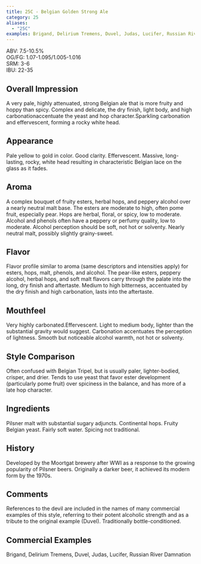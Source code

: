 ```yaml
---
title: 25C - Belgian Golden Strong Ale
category: 25
aliases: 
  - "25C"
examples: Brigand, Delirium Tremens, Duvel, Judas, Lucifer, Russian River Damnation
---
```


ABV: 7.5-10.5%  
OG/FG: 1.07-1.095/1.005-1.016  
SRM: 3-6  
IBU: 22-35

## Overall Impression
A very pale, highly attenuated, strong Belgian ale that is more fruity and hoppy than spicy. Complex and delicate, the dry finish, light body, and high carbonationaccentuate the yeast and hop character.Sparkling carbonation and effervescent, forming a rocky white head.

## Appearance
Pale yellow to gold in color. Good clarity. Effervescent. Massive, long-lasting, rocky, white head resulting in characteristic Belgian lace on the glass as it fades.

## Aroma
A complex bouquet of fruity esters, herbal hops, and peppery alcohol over a nearly neutral malt base. The esters are moderate to high, often pome fruit, especially pear. Hops are herbal, floral, or spicy, low to moderate. Alcohol and phenols often have a peppery or perfumy quality, low to moderate. Alcohol perception should be soft, not hot or solventy. Nearly neutral malt, possibly slightly grainy-sweet.

## Flavor
Flavor profile similar to aroma (same descriptors and intensities apply) for esters, hops, malt, phenols, and alcohol. The pear-like esters, peppery alcohol, herbal hops, and soft malt flavors carry through the palate into the long, dry finish and aftertaste. Medium to high bitterness, accentuated by the dry finish and high carbonation, lasts into the aftertaste.

## Mouthfeel
Very highly carbonated.Effervescent. Light to medium body, lighter than the substantial gravity would suggest. Carbonation accentuates the perception of lightness. Smooth but noticeable alcohol warmth, not hot or solventy.

## Style Comparison
Often confused with Belgian Tripel, but is usually paler, lighter-bodied, crisper, and drier. Tends to use yeast that favor ester development (particularly pome fruit) over spiciness in the balance, and has more of a late hop character.

## Ingredients
Pilsner malt with substantial sugary adjuncts. Continental hops. Fruity Belgian yeast. Fairly soft water. Spicing not traditional.

## History
Developed by the Moortgat brewery after WWI as a response to the growing popularity of Pilsner beers. Originally a darker beer, it achieved its modern form by the 1970s.

## Comments
References to the devil are included in the names of many commercial examples of this style, referring to their potent alcoholic strength and as a tribute to the original example (Duvel). Traditionally bottle-conditioned.

## Commercial Examples
Brigand, Delirium Tremens, Duvel, Judas, Lucifer, Russian River Damnation





